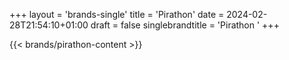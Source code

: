 +++
layout = 'brands-single'
title = 'Pirathon'
date = 2024-02-28T21:54:10+01:00
draft = false
singlebrandtitle = 'Pirathon '
+++

{{< brands/pirathon-content >}} 